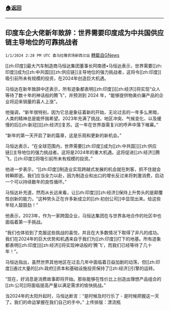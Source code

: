 ###  [:house:返回](README.md)
---


## 印度车企大佬新年致辞：世界需要印度成为中共国供应链主导地位的可靠挑战者
`1/1/2024 2:28 PM UTC 喜马拉雅农场新西兰站` [轉載自GNews](https://gnews.org/articles/2172843)

[[zh:印度]]最大汽车制造商马恒达集团董事长阿南德•马恒达表示，世界需要[[zh:印度]]成为[[zh:中共国]][[zh:供应链]]主导地位的强力挑战者，这将令[[zh:印度]]吸引前所未有规模的投资，在2024年创造巨大机遇。

马恒达在新年致辞中还表示，所有迹象都表明[[zh:印度]][[zh:经济]]将实现“众人等待了数十年的神话般的腾飞”，并预测到 2024 年，“能够提供物美价廉产品的企业将迎来销量的喜人上涨”。

他强调，“新年很特别，因为它总是象征着新的开始，无论过去的一年多么黑暗，人类的精神总是能怀揣希望。2023年充满了挑战，地区冲突、气候变化、以及缓慢的后[[zh:新冠]][[zh:经济]]复苏。这一年在世界亟需复兴的呼声中落下帷幕。”

“新年的第一天开启了新的篇章，这是乐观和更新的新机会。”

马恒达表示，“在全球范围内，世界需要[[zh:印度]]成为[[zh:中共国]][[zh:供应链]]主导地位的强力挑战者。这将是2024年的重大机遇。这将促进[[zh:经济]]腾飞，[[zh:印度]]将吸引前所未有规模的投资。”

他进一步表示，“[[zh:印度]]制造业实现跨越式发展的机会就在刺客，抓不住就会转瞬即逝。我们应当全力以赴，因为制造业和出口的增长反过来将刺激消费，启动一个可以持续数年的良性循环。”

马恒达补充道，然而从长远来看，让[[zh:印度]][[zh:经济]]保持上升势头的是颠覆性创新的能力，“这种势头正在许多新成立的[[zh:初创公司]]中显现出来。给这些年轻人鼓鼓劲！”

他表示，2023年，作为一家跨国企业，马恒达集团在与世界各地合作的社区中也面临着第一手挑战。

“我们也体验到了克服这些挑战的喜悦，并且在大多数情况下取得了非凡的成功。我们在2024年的巨大优势和机遇来自于我们为[[zh:印度]]打下的地基。所有迹象都表明[[zh:印度]][[zh:经济]]将实现神话般的‘腾飞’，而我们已经等待了几十年！”。

马恒达指出，虽然世界其他地区在过去几年中面临着日益加剧的动荡，但[[zh:印度]]通过大量的[[zh:政府]]资本和基础设施投资保持了[[zh:经济]]引擎的运转。

“现在，好消息是消费故事即将开始。那些能够在性价比上创造出理想产品组合的[[zh:公司]]将面临提高产量以满足需求的愉快挑战。”

当2024年的太阳升起时，马恒达断言：“是时候及时行乐了 - 是时候把握这一天了。我们的命运掌握在我们自己的手中。”
上传排版：漂流瓶
